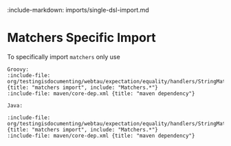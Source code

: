 :include-markdown: imports/single-dsl-import.md

# Matchers Specific Import

To specifically import `matchers` only use

```tabs
Groovy:
:include-file: org/testingisdocumenting/webtau/expectation/equality/handlers/StringMatchersGroovyExamplesTest.groovy {title: "matchers import", include: "Matchers.*"}
:include-file: maven/core-dep.xml {title: "maven dependency"}

Java:

:include-file: org/testingisdocumenting/webtau/expectation/equality/handlers/StringMatchersJavaExamplesTest.java {title: "matchers import", include: "Matchers.*"} 
:include-file: maven/core-dep.xml {title: "maven dependency"}
```
